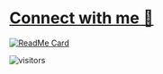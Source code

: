 
# [Connect with me 💬](https://mdxabu.github.io/All-Link/)

[![ReadMe Card](https://github-readme-stats.vercel.app/api/pin/?username=mdxabu&repo=Student-CRUD)](https://github.com/madushadhanushka/differ)


![visitors](https://visitor-badge.laobi.icu/badge?page_id=mdxabu.mdxabu)
